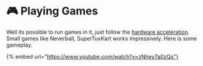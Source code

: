 # 🎮 Playing Games

Well its possible to run games in it, just follow the [hardware acceleration](https://github.com/RandomCoderOrg/udroid-wiki/blob/wiki-main/udroid-landing/hardware-acceleration.md). Small games like Neverball, SuperTuxKart works impressively. Here is some gameplay.


{% embed url="https://www.youtube.com/watch?v=zNhey7a0zQs"}
